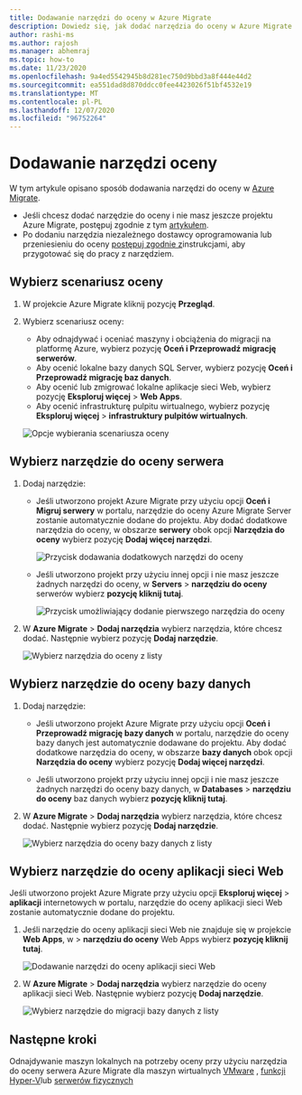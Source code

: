 ```yaml
---
title: Dodawanie narzędzi do oceny w Azure Migrate
description: Dowiedz się, jak dodać narzędzia do oceny w Azure Migrate.
author: rashi-ms
ms.author: rajosh
ms.manager: abhemraj
ms.topic: how-to
ms.date: 11/23/2020
ms.openlocfilehash: 9a4ed5542945b8d281ec750d9bbd3a8f444e44d2
ms.sourcegitcommit: ea551dad8d870ddcc0fee4423026f51bf4532e19
ms.translationtype: MT
ms.contentlocale: pl-PL
ms.lasthandoff: 12/07/2020
ms.locfileid: "96752264"
---
```

# <a name="add-assessment-tools"></a>Dodawanie narzędzi oceny

W tym artykule opisano sposób dodawania narzędzi do oceny w [Azure Migrate](./migrate-services-overview.md). 

- Jeśli chcesz dodać narzędzie do oceny i nie masz jeszcze projektu Azure Migrate, postępuj zgodnie z tym [artykułem](create-manage-projects.md).
- Po dodaniu narzędzia niezależnego dostawcy oprogramowania lub przeniesieniu do oceny [postępuj zgodnie z](prepare-isv-movere.md)instrukcjami, aby przygotować się do pracy z narzędziem.

## <a name="select-an-assessment-scenario"></a>Wybierz scenariusz oceny

1. W projekcie Azure Migrate kliknij pozycję **Przegląd**.
2. Wybierz scenariusz oceny:

    - Aby odnajdywać i oceniać maszyny i obciążenia do migracji na platformę Azure, wybierz pozycję **Oceń i Przeprowadź migrację serwerów**.
    - Aby ocenić lokalne bazy danych SQL Server, wybierz pozycję **Oceń i Przeprowadź migrację baz danych**.
    - Aby ocenić lub zmigrować lokalne aplikacje sieci Web, wybierz pozycję **Eksploruj więcej**  >  **Web Apps**.
    - Aby ocenić infrastrukturę pulpitu wirtualnego, wybierz pozycję **Eksploruj więcej**  >  **infrastruktury pulpitów wirtualnych**.

    ![Opcje wybierania scenariusza oceny](./media/how-to-assess/assess-scenario.png)

## <a name="select-a-server-assessment-tool"></a>Wybierz narzędzie do oceny serwera 


1. Dodaj narzędzie:

    - Jeśli utworzono projekt Azure Migrate przy użyciu opcji **Oceń i Migruj serwery** w portalu, narzędzie do oceny Azure Migrate Server zostanie automatycznie dodane do projektu. Aby dodać dodatkowe narzędzia do oceny, w obszarze **serwery** obok opcji **Narzędzia do oceny** wybierz pozycję **Dodaj więcej narzędzi**.
    
         ![Przycisk dodawania dodatkowych narzędzi do oceny](./media/how-to-assess/add-assessment-tool.png)

    - Jeśli utworzono projekt przy użyciu innej opcji i nie masz jeszcze żadnych narzędzi do oceny, w **Servers**  >  **narzędziu do oceny** serwerów wybierz **pozycję kliknij tutaj**.

        ![Przycisk umożliwiający dodanie pierwszego narzędzia do oceny](./media/how-to-assess/no-assessment-tool.png)

2. W **Azure Migrate**  >  **Dodaj narzędzia** wybierz narzędzia, które chcesz dodać. Następnie wybierz pozycję **Dodaj narzędzie**.

    ![Wybierz narzędzia do oceny z listy](./media/how-to-assess/select-assessment-tool.png)



## <a name="select-a-database-assessment-tool"></a>Wybierz narzędzie do oceny bazy danych

1. Dodaj narzędzie:

    - Jeśli utworzono projekt Azure Migrate przy użyciu opcji **Oceń i Przeprowadź migrację bazy danych** w portalu, narzędzie do oceny bazy danych jest automatycznie dodawane do projektu. Aby dodać dodatkowe narzędzia do oceny, w obszarze **bazy danych** obok opcji **Narzędzia do oceny** wybierz pozycję **Dodaj więcej narzędzi**.

    - Jeśli utworzono projekt przy użyciu innej opcji i nie masz jeszcze żadnych narzędzi do oceny bazy danych, w **Databases**  >  **narzędziu do oceny** baz danych wybierz **pozycję kliknij tutaj**.

2. W **Azure Migrate**  >  **Dodaj narzędzia** wybierz narzędzia, które chcesz dodać. Następnie wybierz pozycję **Dodaj narzędzie**.

    ![Wybierz narzędzia do oceny bazy danych z listy](./media/how-to-assess/select-database-assessment-tool.png)


## <a name="select-a-web-app-assessment-tool"></a>Wybierz narzędzie do oceny aplikacji sieci Web

Jeśli utworzono projekt Azure Migrate przy użyciu opcji **Eksploruj więcej**  >  **aplikacji** internetowych w portalu, narzędzie do oceny aplikacji sieci Web zostanie automatycznie dodane do projektu. 


1. Jeśli narzędzie do oceny aplikacji sieci Web nie znajduje się w projekcie **Web Apps**, w  >  **narzędziu do oceny** Web Apps wybierz **pozycję kliknij tutaj**.
    
    ![Dodawanie narzędzi do oceny aplikacji sieci Web](./media/how-to-assess/no-web-app-assessment-tool.png)


2. W **Azure Migrate**  >  **Dodaj narzędzia** wybierz narzędzie do oceny aplikacji sieci Web. Następnie wybierz pozycję **Dodaj narzędzie**.

    ![Wybierz narzędzie do migracji bazy danych z listy](./media/how-to-assess/select-web-app-assessment-tool.png)

 


## <a name="next-steps"></a>Następne kroki

Odnajdywanie maszyn lokalnych na potrzeby oceny przy użyciu narzędzia do oceny serwera Azure Migrate dla maszyn wirtualnych [VMware](./tutorial-discover-vmware.md) , [funkcji Hyper-V](./tutorial-discover-hyper-v.md)lub [serwerów fizycznych](./tutorial-discover-physical.md)